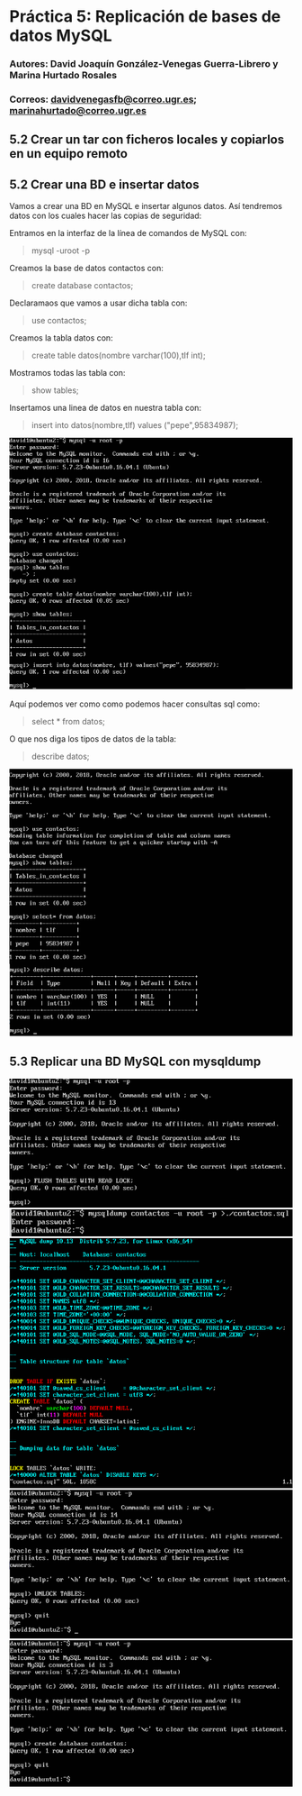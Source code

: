 # Práctica 5: Replicación de bases de datos MySQL
### Autores: David Joaquín González-Venegas Guerra-Librero y Marina Hurtado Rosales
### Correos: davidvenegasfb@correo.ugr.es; marinahurtado@correo.ugr.es

## 5.2 Crear un tar con ficheros locales y copiarlos en un equipo remoto

## 5.2 Crear una BD e insertar datos

Vamos a crear una BD en MySQL e insertar algunos datos. Así tendremos datos con los cuales hacer las copias de seguridad:

Entramos en la interfaz de la línea de comandos de MySQL con:
>mysql -uroot -p

Creamos la base de datos contactos con:
>create database contactos;

Declaramaos que vamos a usar dicha tabla con:
>use contactos;

Creamos la tabla datos con:
>create table datos(nombre varchar(100),tlf int);

Mostramos todas las tabla con:
>show tables;

Insertamos una linea de datos en nuestra tabla con:
>insert into datos(nombre,tlf) values ("pepe",95834987);

![img](https://github.com/davidvenegasfb/SWAP/blob/master/practica5/0.png)

Aquí podemos ver como como podemos hacer consultas sql como:
>select * from datos;

O que nos diga los tipos de datos de la tabla:
>describe datos;

![img](https://github.com/davidvenegasfb/SWAP/blob/master/practica5/1.png)


## 5.3 Replicar una BD MySQL con mysqldump

![img](https://github.com/davidvenegasfb/SWAP/blob/master/practica5/2.png)
![img](https://github.com/davidvenegasfb/SWAP/blob/master/practica5/3.png)
![img](https://github.com/davidvenegasfb/SWAP/blob/master/practica5/4.png)
![img](https://github.com/davidvenegasfb/SWAP/blob/master/practica5/5.png)
![img](https://github.com/davidvenegasfb/SWAP/blob/master/practica5/6.png)

